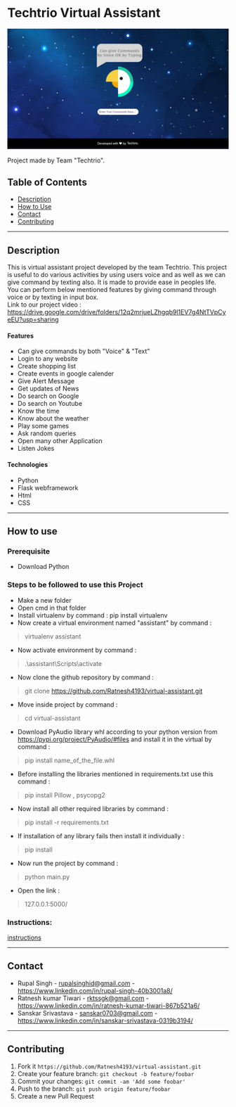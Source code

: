 # Techtrio Virtual Assistant
![alt text](static/techtriobg.jpeg)

Project made by Team "Techtrio".

## Table of Contents
- [Description](#description)
- [How to Use](#how-to-use)
- [Contact](#contact)
- [Contributing](#contributing)

---

## Description

This is virtual assistant project developed by the team Techtrio. This project is useful to do various  activities  by  using  users voice and as well as we can give command by texting also. It is made to  provide ease in peoples life. You can perform below mentioned features by giving command through voice or by texting in input box. <br>
Link to our project video :
https://drive.google.com/drive/folders/12q2mrjueLZhgqb9l1EV7g4NtTVpCyeEU?usp=sharing

#### Features

- Can give commands by both "Voice" & "Text"
- Login to any website
- Create shopping list
- Create events in google calender
- Give Alert Message
- Get updates of News
- Do search on Google
- Do search on Youtube
- Know the time
- Know about the weather
- Play some games
- Ask random queries
- Open many other Application
- Listen Jokes

#### Technologies
- Python
- Flask webframework
- Html
- CSS

---

## How to use

### Prerequisite
- Download Python

### Steps to be followed to use this Project
- Make a new folder
- Open cmd in that folder
- Install virtualenv by command : pip install virtualenv
- Now create a virtual environment named "assistant" by command :
 > virtualenv assistant
- Now activate environment by command :
 > .\assistant\Scripts\activate
- Now clone the github repository by command :
 > git clone https://github.com/Ratnesh4193/virtual-assistant.git
- Move inside project by command :
 > cd virtual-assistant
- Download PyAudio library whl according to your python version from https://pypi.org/project/PyAudio/#files and install it in the virtual by command :
 > pip install name_of_the_file.whl
- Before installing the libraries mentioned in requirements.txt use this command :
 > pip install Pillow , psycopg2
- Now install all other required libraries by command :
 > pip install -r requirements.txt
- If installation of any library fails then install it individually :
 > pip install <name of library>
- Now run the project by command :
 > python main.py
- Open the link :
 > 127.0.0.1:5000/  
 
 ### Instructions:
 [instructions](instructions.md)
    
---    

## Contact
- Rupal Singh - rupalsinghid@gmail.com  - https://www.linkedin.com/in/rupal-singh-40b3001a8/
- Ratnesh kumar Tiwari - rktssgk@gmail.com -  https://www.linkedin.com/in/ratnesh-kumar-tiwari-867b521a6/
- Sanskar Srivastava -  sanskar0703@gmail.com - https://www.linkedin.com/in/sanskar-srivastava-0319b3194/ 

---

## Contributing
1. Fork it
   ```https://github.com/Ratnesh4193/virtual-assistant.git```
2. Create your feature branch: 
   ```git checkout -b feature/foobar```
3. Commit your changes: 
   ```git commit -am 'Add some foobar'```
4. Push to the branch: 
   ```git push origin feature/foobar```
5. Create a new Pull Request

